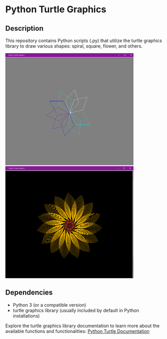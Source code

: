 
# Python Turtle Graphics

## Description

This repository contains Python scripts (.py) that utilize the turtle graphics library to draw various shapes: spiral, square, flower, and others.

<img src="image.png" width="400" height="350">
<img src="image-1.png" width="400" height="350">

## Dependencies

- Python 3 (or a compatible version)
- turtle graphics library (usually included by default in Python installations)

Explore the turtle graphics library documentation to learn more about the available functions and functionalities: [Python Turtle Documentation](https://docs.python.org/3/library/turtle.html)
